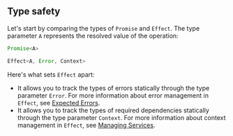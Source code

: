 ## Type safety

Let's start by comparing the types of `Promise` and `Effect`. The type parameter `A` represents the resolved value of the operation:

<Tabs syncKey="effect-vs-promise">

<TabItem label="Promise">

```ts showLineNumbers=false
Promise<A>
```

</TabItem>

<TabItem label="Effect">

```ts showLineNumbers=false
Effect<A, Error, Context>
```

</TabItem>

</Tabs>

Here's what sets `Effect` apart:

- It allows you to track the types of errors statically through the type parameter `Error`. For more information about error management in `Effect`, see [Expected Errors](/docs/error-management/expected-errors/).
- It allows you to track the types of required dependencies statically through the type parameter `Context`. For more information about context management in `Effect`, see [Managing Services](/docs/requirements-management/services/).
